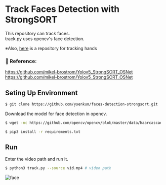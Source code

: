 # Track Faces Detection with StrongSORT

This repository can track faces.  
track.py uses opencv's face detection.  

※Also, [here](https://github.com/ysenkun/hands-detection-strongsort) is a repository for tracking hands

### :raising_hand: Reference:
https://github.com/mikel-brostrom/Yolov5_StrongSORT_OSNet  
https://github.com/mikel-brostrom/Yolov5_StrongSORT_OSNet

## Seting Up Environment

```bash
$ git clone https://github.com/ysenkun/faces-detection-strongsort.git
```

Download the model for face detection in opencv.
```bash
$ wget -nc https://github.com/opencv/opencv/blob/master/data/haarcascades/haarcascade_frontalface_default.xml -O ./haarcascade_frontalface_default.xml
```

```bash
$ pip3 install -r requirements.txt
```
### 

## Run
Enter the video path and run it.
```bash
$ python3 track.py --source vid.mp4 # video path
```
![face](https://user-images.githubusercontent.com/82140392/180652961-dc979cc1-d38d-427f-baba-3ad5b73d2a79.gif)

